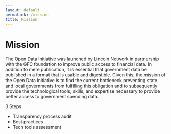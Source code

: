 ```yaml
---
layout: default
permalink: /mission
title: Mission
---
```


# Mission

The Open Data Initiative was launched by Lincoln Network in partnership with the GFC foundation to improve public access to financial data. In addition to mere publication, it is essential that government data be published in a format that is usable and digestible. Given this, the mission of the Open Data Initiative is to find the current bottleneck preventing state and local governments from fulfilling this obligation and to subsequently provide the technological tools, skills, and expertise necessary to provide better access to government spending data.

3 Steps

- Transparency process audit
- Best practices
- Tech tools assessment